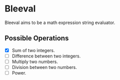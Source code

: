 # Bleeval

Bleeval aims to be a math expression string evaluator.

## Possible Operations
- [x] Sum of two integers.
- [ ] Difference between two integers.
- [ ] Multiply two numbers.
- [ ] Division between two numbers.
- [ ] Power.
